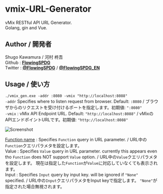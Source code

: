 # vmix-URL-Generator
vMix RESTful API URL Generator.  
Golang, gin and Vue.

## Author / 開発者
Shugo Kawamura / 河村 柊吾  
Github : [**FlowingSPDG**](http://github.com/FlowingSPDG)  
Twitter : [**@FlowingSPDG**](http://twitter.com/FlowingSPDG) / [**@FlowingSPDG_EN**](http://twitter.com/FlowingSPDG_EN)

## Usage / 使い方
``./vmix_gen.exe -addr :8080 -vmix "http://localhost:8088" ``  
``-addr`` Specifies where to listen request from browser. Default: `:8080` / ブラウザからのリクエストを受け付けるポートを指定します。初期値: `":8080"`  
``-vmix`` : vMix API Endpoint URL. Default: `"http://localhost:8088"` / vMixのAPIエンドポイントURLです。初期値: `"http://localhost:8088"`

![Screenshot](https://user-images.githubusercontent.com/30292185/76215841-e8c0a100-6252-11ea-808c-ef90566672f8.PNG "Screenshot")  

[Function name](https://www.vmix.com/help23/index.htm?WebScripting.html) : Specifies `Function` query in URL parameter. / URL中の`Function`クエリパラメタを設定します。  
Value : Specifies `Value` query in URL parameter. currently this appears even tho `Function` does NOT support `Value` option. / URL中の`Value`クエリパラメタを設定します。 現在は指定した`Function`が`Value`に対応していなくても表示されます。  
Input : Specifies `Input` query by input key. will be ignored if `"None"` specified. / URL中の`Input`クエリパラメタをInput keyで指定します。 `"None"`が指定された場合無視されます。